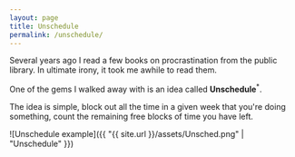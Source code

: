 ```yaml
---
layout: page
title: Unschedule
permalink: /unschedule/
---
```


Several years ago I read a few books on procrastination from the public library. In ultimate irony, it took me awhile to read them.

One of the gems I walked away with is an idea called **Unschedule**<sup>*</sup>.

The idea is simple, block out all the time in a given week that you're doing something, count the remaining free blocks of time you have left.

![Unschedule example]({{ "{{ site.url }}/assets/Unsched.png" | "Unschedule" }})
